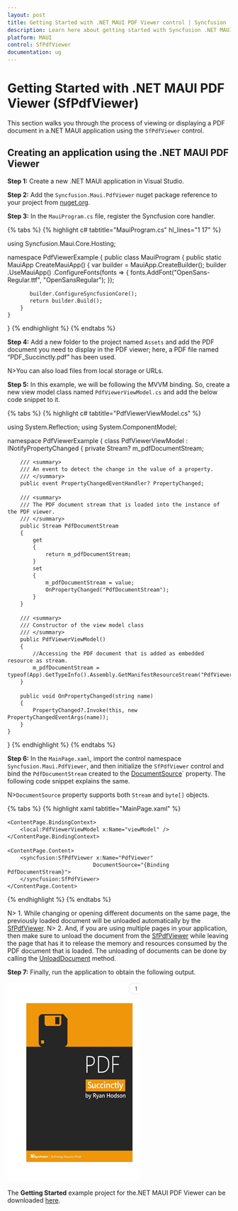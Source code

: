 ```yaml
---
layout: post
title: Getting Started with .NET MAUI PDF Viewer control | Syncfusion
description: Learn here about getting started with Syncfusion .NET MAUI PDF Viewer (SfPdfViewer) control, its elements, and more.
platform: MAUI
control: SfPdfViewer
documentation: ug
---
```


# Getting Started with .NET MAUI PDF Viewer (SfPdfViewer)

This section walks you through the process of viewing or displaying a PDF document in a.NET MAUI application using the `SfPdfViewer` control.

## Creating an application using the .NET MAUI PDF Viewer

**Step 1:** Create a new .NET MAUI application in Visual Studio.

**Step 2:** Add the `Syncfusion.Maui.PdfViewer` nuget package reference to your project from [nuget.org](https://www.nuget.org/).

**Step 3:** In the `MauiProgram.cs` file, register the Syncfusion core handler.

{% tabs %}
{% highlight c# tabtitle="MauiProgram.cs" hl_lines="1 17" %}

using Syncfusion.Maui.Core.Hosting;

namespace PdfViewerExample
{
    public class MauiProgram 
    {
        public static MauiApp CreateMauiApp()
        {
            var builder = MauiApp.CreateBuilder();
            builder
                .UseMauiApp<App>()
                .ConfigureFonts(fonts =>
                {
                    fonts.AddFont("OpenSans-Regular.ttf", "OpenSansRegular");
                });

           builder.ConfigureSyncfusionCore();
           return builder.Build();
        }
    }
}
{% endhighlight %} 
{% endtabs %}

**Step 4:** Add a new folder to the project named `Assets` and add the PDF document you need to display in the PDF viewer; here, a PDF file named “PDF_Succinctly.pdf” has been used.

N>You can also load files from local storage or URLs. 

**Step 5:** In this example, we will be following the MVVM binding. So, create a new view model class named `PdfViewerViewModel.cs` and add the below code snippet to it.

{% tabs %}
{% highlight c# tabtitle="PdfViewerViewModel.cs" %}

using System.Reflection;
using System.ComponentModel;

namespace PdfViewerExample
{
    class PdfViewerViewModel : INotifyPropertyChanged
    {
        private Stream? m_pdfDocumentStream;

        /// <summary>
        /// An event to detect the change in the value of a property.
        /// </summary>
        public event PropertyChangedEventHandler? PropertyChanged;

        /// <summary>
        /// The PDF document stream that is loaded into the instance of the PDF viewer. 
        /// </summary>
        public Stream PdfDocumentStream
        {
            get
            {
                return m_pdfDocumentStream;
            }
            set
            {
                m_pdfDocumentStream = value;
                OnPropertyChanged("PdfDocumentStream");
            }
        }

        /// <summary>
        /// Constructor of the view model class
        /// </summary>
        public PdfViewerViewModel()
        {
            //Accessing the PDF document that is added as embedded resource as stream.
            m_pdfDocumentStream = typeof(App).GetTypeInfo().Assembly.GetManifestResourceStream("PdfViewerExample.Assets.PDF_Succinctly.pdf");
        }

        public void OnPropertyChanged(string name)
        {
            PropertyChanged?.Invoke(this, new PropertyChangedEventArgs(name));
        } 
    }
}
{% endhighlight %} 
{% endtabs %}

**Step 6:** In the `MainPage.xaml`, import the control namespace `Syncfusion.Maui.PdfViewer`, and then initialize the `SfPdfViewer` control and bind the `PdfDocumentStream` created to the [DocumentSource](https://help.syncfusion.com/cr/maui/Syncfusion.Maui.PdfViewer.SfPdfViewer.html#Syncfusion_Maui_PdfViewer_SfPdfViewer_DocumentSource)` property. The following code snippet explains the same.

N>`DocumentSource` property supports both `Stream` and `byte[]` objects.

{% tabs %}
{% highlight xaml tabtitle="MainPage.xaml" %}

<?xml version="1.0" encoding="utf-8" ?>
<ContentPage xmlns="http://schemas.microsoft.com/dotnet/2021/maui"
             xmlns:x="http://schemas.microsoft.com/winfx/2009/xaml"
             xmlns:syncfusion="clr-namespace:Syncfusion.Maui.PdfViewer;assembly=Syncfusion.Maui.PdfViewer"
             xmlns:local="clr-namespace:PdfViewerExample"
             x:Class="PdfViewerExample.MainPage">

    <ContentPage.BindingContext>
        <local:PdfViewerViewModel x:Name="viewModel" />
    </ContentPage.BindingContext>

    <ContentPage.Content>
        <syncfusion:SfPdfViewer x:Name="PdfViewer"
                               DocumentSource="{Binding PdfDocumentStream}">
        </syncfusion:SfPdfViewer>
    </ContentPage.Content>
</ContentPage>

{% endhighlight %} 
{% endtabs %}

N> 1. While changing or opening different documents on the same page, the previously loaded document will be unloaded automatically by the [SfPdfViewer](https://help.syncfusion.com/cr/maui/Syncfusion.Maui.PdfViewer.SfPdfViewer.html). 
N> 2. And, if you are using multiple pages in your application, then make sure to unload the document from the [SfPdfViewer](https://help.syncfusion.com/cr/maui/Syncfusion.Maui.PdfViewer.SfPdfViewer.html) while leaving the page that has it to release the memory and resources consumed by the PDF document that is loaded.  The unloading of documents can be done by calling the [UnloadDocument](https://help.syncfusion.com/cr/maui/Syncfusion.Maui.PdfViewer.SfPdfViewer.html#Syncfusion_Maui_PdfViewer_SfPdfViewer_UnloadDocument) method. 

**Step 7:** Finally, run the application to obtain the following output.

![Getting started with .NET MAUI PDF Viewer](Images\Getting-Started\maui-pdf-viewer-getting-started.png)

The **Getting Started** example project for the.NET MAUI PDF Viewer can be downloaded [here](https://github.com/SyncfusionExamples/maui-pdf-viewer-examples). 
